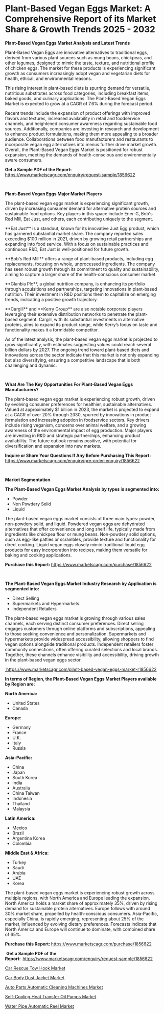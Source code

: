 <p><h1>Plant-Based Vegan Eggs Market: A Comprehensive Report of its Market Share & Growth Trends 2025 - 2032</h1></p><p><strong>Plant-Based Vegan Eggs Market Analysis and Latest Trends</strong></p>
<p><p>Plant-Based Vegan Eggs are innovative alternatives to traditional eggs, derived from various plant sources such as mung beans, chickpeas, and other legumes, designed to mimic the taste, texture, and nutritional profile of chicken eggs. The market for these products is experiencing significant growth as consumers increasingly adopt vegan and vegetarian diets for health, ethical, and environmental reasons. </p><p>This rising interest in plant-based diets is spurring demand for versatile, nutritious substitutes across food categories, including breakfast items, baked goods, and culinary applications. The Plant-Based Vegan Eggs Market is expected to grow at a CAGR of 7.6% during the forecast period. </p><p>Recent trends include the expansion of product offerings with improved flavors and textures, increased availability in retail and foodservice channels, and heightened consumer awareness regarding sustainable food sources. Additionally, companies are investing in research and development to enhance product formulations, making them more appealing to a broader audience. Collaborations between food manufacturers and restaurants to incorporate vegan egg alternatives into menus further drive market growth. Overall, the Plant-Based Vegan Eggs Market is positioned for robust expansion, meeting the demands of health-conscious and environmentally aware consumers.</p></p>
<p><strong>Get a Sample PDF of the Report:&nbsp;</strong> <a href="https://www.marketscagr.com/enquiry/request-sample/1856622?utm_campaign=1868&utm_medium=2&utm_source=Github&utm_content=ia&utm_term=27032025&utm_id=plant-based-vegan-eggs">https://www.marketscagr.com/enquiry/request-sample/1856622</a></p>
<p>&nbsp;</p>
<p><strong>Plant-Based Vegan Eggs Major Market Players</strong></p>
<p><p>The plant-based vegan eggs market is experiencing significant growth, driven by increasing consumer demand for alternative protein sources and sustainable food options. Key players in this space include Ener-G, Bob's Red Mill, Eat Just, and others, each contributing uniquely to the segment.</p><p>**Eat Just** is a standout, known for its innovative Just Egg product, which has garnered substantial market share. The company reported sales exceeding $100 million in 2021, driven by growing retail partnerships and expanding into food service. With a focus on sustainable practices and continuous R&D, Eat Just is well-positioned for future growth.</p><p>**Bob's Red Mill** offers a range of plant-based products, including egg replacements, focusing on whole, unprocessed ingredients. The company has seen robust growth through its commitment to quality and sustainability, aiming to capture a larger share of the health-conscious consumer market. </p><p>**Glanbia Plc**, a global nutrition company, is enhancing its portfolio through acquisitions and partnerships, targeting innovations in plant-based nutrition. Their investment in R&D positions them to capitalize on emerging trends, indicating a positive growth trajectory.</p><p>**Cargill** and **Kerry Group** are also notable corporate players leveraging their extensive distribution networks to penetrate the plant-based segment. Cargill, with its substantial investments in alternative proteins, aims to expand its product range, while Kerry’s focus on taste and functionality makes it a formidable competitor.</p><p>As of the latest analysis, the plant-based vegan eggs market is projected to grow significantly, with estimates suggesting values could reach several billion dollars by 2027. The ongoing trend toward plant-based diets and innovations across the sector indicate that this market is not only expanding but also diversifying, ensuring a competitive landscape that is both challenging and dynamic.</p></p>
<p>&nbsp;</p>
<p><strong>What Are The Key Opportunities For Plant-Based Vegan Eggs Manufacturers?</strong></p>
<p><p>The plant-based vegan eggs market is experiencing robust growth, driven by evolving consumer preferences for healthier, sustainable alternatives. Valued at approximately $1 billion in 2023, the market is projected to expand at a CAGR of over 20% through 2030, spurred by innovations in product formulation and increasing adoption in foodservice sectors. Key drivers include rising veganism, concerns over animal welfare, and a growing awareness of the environmental impact of egg production. Major players are investing in R&D and strategic partnerships, enhancing product availability. The future outlook remains positive, with potential for diversification and expansion into new markets.</p></p>
<p><strong>Inquire or Share Your Questions If Any Before Purchasing This Report:</strong> <a href="https://www.marketscagr.com/enquiry/pre-order-enquiry/1856622?utm_campaign=1868&utm_medium=2&utm_source=Github&utm_content=ia&utm_term=27032025&utm_id=plant-based-vegan-eggs">https://www.marketscagr.com/enquiry/pre-order-enquiry/1856622</a></p>
<p>&nbsp;</p>
<p><strong>Market Segmentation</strong></p>
<p><strong>The Plant-Based Vegan Eggs Market Analysis by types is segmented into:</strong></p>
<p><ul><li>Powder</li><li>Non Powdery Solid</li><li>Liquid</li></ul></p>
<p><p>The plant-based vegan eggs market consists of three main types: powder, non-powdery solid, and liquid. Powdered vegan eggs are dehydrated alternatives that offer convenience and long shelf life, typically made from ingredients like chickpea flour or mung beans. Non-powdery solid options, such as egg-like patties or scrambles, provide texture and functionality for direct cooking. Liquid vegan eggs closely mimic traditional liquid egg products for easy incorporation into recipes, making them versatile for baking and cooking applications.</p></p>
<p><strong>Purchase this Report:&nbsp;</strong><a href="https://www.marketscagr.com/purchase/1856622?utm_campaign=1868&utm_medium=2&utm_source=Github&utm_content=ia&utm_term=27032025&utm_id=plant-based-vegan-eggs">https://www.marketscagr.com/purchase/1856622</a></p>
<p>&nbsp;</p>
<p><strong>The Plant-Based Vegan Eggs Market Industry Research by Application is segmented into:</strong></p>
<p><ul><li>Direct Selling</li><li>Supermarkets and Hypermarkets</li><li>Independent Retailers</li></ul></p>
<p><p>The plant-based vegan eggs market is growing through various sales channels, each serving distinct consumer preferences. Direct selling engages customers through online platforms and subscriptions, appealing to those seeking convenience and personalization. Supermarkets and hypermarkets provide widespread accessibility, allowing shoppers to find vegan options alongside traditional products. Independent retailers foster community connections, often offering curated selections and local brands. Together, these channels enhance visibility and accessibility, driving growth in the plant-based vegan eggs sector.</p></p>
<p><a href="https://www.marketscagr.com/plant-based-vegan-eggs-market-r1856622?utm_campaign=1868&utm_medium=2&utm_source=Github&utm_content=ia&utm_term=27032025&utm_id=plant-based-vegan-eggs">&nbsp;https://www.marketscagr.com/plant-based-vegan-eggs-market-r1856622</a></p>
<p><strong>In terms of Region, the Plant-Based Vegan Eggs Market Players available by Region are:</strong></p>
<p>
    <p> <strong> North America: </strong>
        <ul>
            <li>United States</li>
            <li>Canada</li>
        </ul>
        </p> 
    <p> <strong> Europe: </strong>
        <ul>
            <li>Germany</li>
            <li>France</li>
            <li>U.K.</li>
            <li>Italy</li>
            <li>Russia</li>
        </ul>
        </p> 
    <p> <strong> Asia-Pacific: </strong>
        <ul>
            <li>China</li>
            <li>Japan</li>
            <li>South Korea</li>
            <li>India</li>
            <li>Australia</li>
            <li>China Taiwan</li>
            <li>Indonesia</li>
            <li>Thailand</li>
            <li>Malaysia</li>
        </ul>
        </p> 
    <p> <strong> Latin America: </strong>
        <ul>
            <li>Mexico</li>
            <li>Brazil</li>
            <li>Argentina Korea</li>
            <li>Colombia</li>
        </ul>
        </p> 
    <p> <strong> Middle East & Africa: </strong>
        <ul>
            <li>Turkey</li>
            <li>Saudi</li>
            <li>Arabia</li>
            <li>UAE</li>
            <li>Korea</li>
        </ul>
    </p>
    </p>
<p><p>The plant-based vegan eggs market is experiencing robust growth across multiple regions, with North America and Europe leading the expansion. North America holds a market share of approximately 35%, driven by rising demand for sustainable protein alternatives. Europe follows with around 30% market share, propelled by health-conscious consumers. Asia-Pacific, especially China, is rapidly emerging, representing about 25% of the market, influenced by evolving dietary preferences. Forecasts indicate that North America and Europe will continue to dominate, with combined share of 65%.</p></p>
<p><strong>Purchase this Report: </strong><a href="https://www.marketscagr.com/purchase/1856622?utm_campaign=1868&utm_medium=2&utm_source=Github&utm_content=ia&utm_term=27032025&utm_id=plant-based-vegan-eggs">https://www.marketscagr.com/purchase/1856622</a></p>
<p>&nbsp;<strong>Get a Sample PDF of the Report:&nbsp;&nbsp;</strong><a href="https://www.marketscagr.com/enquiry/request-sample/1856622?utm_campaign=1868&utm_medium=2&utm_source=Github&utm_content=ia&utm_term=27032025&utm_id=plant-based-vegan-eggs">https://www.marketscagr.com/enquiry/request-sample/1856622</a></p>
<p><strong></strong></p>
<p><p><a href="https://github.com/RickHolmes3/Market-Research-Report-List-7/blob/main/car-rescue-tow-hook-market.md?utm_campaign=1868&utm_medium=2&utm_source=Github&utm_content=ia&utm_term=27032025&utm_id=plant-based-vegan-eggs">Car Rescue Tow Hook Market</a></p><p><a href="https://github.com/aarenlazosw3/Market-Research-Report-List-1/blob/main/car-body-dust-jacket-market.md?utm_campaign=1868&utm_medium=2&utm_source=Github&utm_content=ia&utm_term=27032025&utm_id=plant-based-vegan-eggs">Car Body Dust Jacket Market</a></p><p><a href="https://github.com/goliareanoyh/Market-Research-Report-List-1/blob/main/auto-parts-automatic-cleaning-machines-market.md?utm_campaign=1868&utm_medium=2&utm_source=Github&utm_content=ia&utm_term=27032025&utm_id=plant-based-vegan-eggs">Auto Parts Automatic Cleaning Machines Market</a></p><p><a href="https://github.com/knazsdadeyvw/Market-Research-Report-List-1/blob/main/self-cooling-heat-transfer-oil-pumps-market.md?utm_campaign=1868&utm_medium=2&utm_source=Github&utm_content=ia&utm_term=27032025&utm_id=plant-based-vegan-eggs">Self-Cooling Heat Transfer Oil Pumps Market</a></p><p><a href="https://github.com/Krish2023na/Market-Research-Report-List-7/blob/main/water-pipe-automatic-reel-market.md?utm_campaign=1868&utm_medium=2&utm_source=Github&utm_content=ia&utm_term=27032025&utm_id=plant-based-vegan-eggs">Water Pipe Automatic Reel Market</a></p></p>